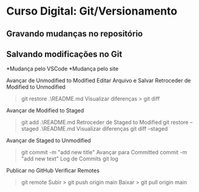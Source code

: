 # Curso Digital: Git/Versionamento

## Gravando mudanças no repositório
## Salvando modificações no Git


*Mudança pelo VSCode
*Mudança pelo site

Avançar de Unmodified to Modified 
Editar Arquivo e Salvar
Retroceder de Modified to Unmodified
> git restore .\README.md
	Visualizar diferenças
		> git diff

Avançar de Modified to Staged
> git add .\README.md
Retroceder de Staged to Modified
> git restore –staged .\README.md
Visualizar diferenças
> git diff –staged

Avançar de Staged to Unmodified
> git commit -m "add new title"
Avançar para Committed
> commit -m "add new text" 
Log de Commits
> git log

Publicar no GitHub
Verificar Remotes
> git remote
Subir
	> git push origin main
Baixar
	> git pull origin main
